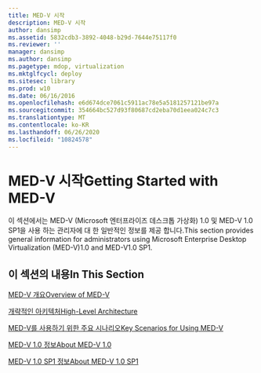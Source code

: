 ```yaml
---
title: MED-V 시작
description: MED-V 시작
author: dansimp
ms.assetid: 5832cdb3-3892-4048-b29d-7644e75117f0
ms.reviewer: ''
manager: dansimp
ms.author: dansimp
ms.pagetype: mdop, virtualization
ms.mktglfcycl: deploy
ms.sitesec: library
ms.prod: w10
ms.date: 06/16/2016
ms.openlocfilehash: e6d674dce7061c5911ac78e5a5181257121be97a
ms.sourcegitcommit: 354664bc527d93f80687cd2eba70d1eea024c7c3
ms.translationtype: MT
ms.contentlocale: ko-KR
ms.lasthandoff: 06/26/2020
ms.locfileid: "10824578"
---
```

# <span data-ttu-id="73dfb-103">MED-V 시작</span><span class="sxs-lookup"><span data-stu-id="73dfb-103">Getting Started with MED-V</span></span>


<span data-ttu-id="73dfb-104">이 섹션에서는 MED-V (Microsoft 엔터프라이즈 데스크톱 가상화) 1.0 및 MED-V 1.0 SP1을 사용 하는 관리자에 대 한 일반적인 정보를 제공 합니다.</span><span class="sxs-lookup"><span data-stu-id="73dfb-104">This section provides general information for administrators using Microsoft Enterprise Desktop Virtualization (MED-V)1.0 and MED-V1.0 SP1.</span></span>

## <span data-ttu-id="73dfb-105">이 섹션의 내용</span><span class="sxs-lookup"><span data-stu-id="73dfb-105">In This Section</span></span>


<a href="" id="overview-of-med-v"></a>[<span data-ttu-id="73dfb-106">MED-V 개요</span><span class="sxs-lookup"><span data-stu-id="73dfb-106">Overview of MED-V</span></span>](overview-of-med-v.md)  

<a href="" id="high-level-architecture"></a>[<span data-ttu-id="73dfb-107">개략적인 아키텍처</span><span class="sxs-lookup"><span data-stu-id="73dfb-107">High-Level Architecture</span></span>](high-level-architecturemedv.md)  

<a href="" id="key-scenarios-for-using-med-v"></a>[<span data-ttu-id="73dfb-108">MED-V를 사용하기 위한 주요 시나리오</span><span class="sxs-lookup"><span data-stu-id="73dfb-108">Key Scenarios for Using MED-V</span></span>](key-scenarios-for-using-med-v.md)  

<a href="" id="about-med-v-1-0"></a>[<span data-ttu-id="73dfb-109">MED-V 1.0 정보</span><span class="sxs-lookup"><span data-stu-id="73dfb-109">About MED-V 1.0</span></span>](about-med-v-10.md)  

<a href="" id="about-med-v-1-0-sp1"></a>[<span data-ttu-id="73dfb-110">MED-V 1.0 SP1 정보</span><span class="sxs-lookup"><span data-stu-id="73dfb-110">About MED-V 1.0 SP1</span></span>](about-med-v-10-sp1.md)  

 

 





